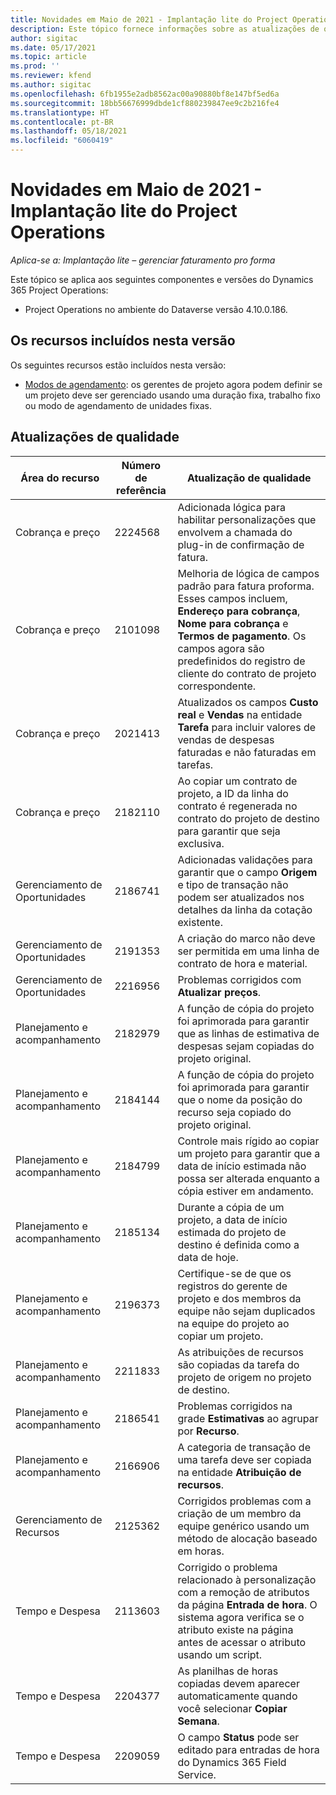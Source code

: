 ```yaml
---
title: Novidades em Maio de 2021 - Implantação lite do Project Operations
description: Este tópico fornece informações sobre as atualizações de qualidade disponíveis na versão de Maio de 2021 de implantação lite do Project Operations.
author: sigitac
ms.date: 05/17/2021
ms.topic: article
ms.prod: ''
ms.reviewer: kfend
ms.author: sigitac
ms.openlocfilehash: 6fb1955e2adb8562ac00a90880bf8e147bf5ed6a
ms.sourcegitcommit: 18bb56676999dbde1cf880239847ee9c2b216fe4
ms.translationtype: HT
ms.contentlocale: pt-BR
ms.lasthandoff: 05/18/2021
ms.locfileid: "6060419"
---
```

# <a name="whats-new-may-2021---project-operations-lite-deployment"></a>Novidades em Maio de 2021 - Implantação lite do Project Operations

_Aplica-se a: Implantação lite – gerenciar faturamento pro forma_

Este tópico se aplica aos seguintes componentes e versões do Dynamics 365 Project Operations:

   - Project Operations no ambiente do Dataverse versão 4.10.0.186.

## <a name="features-included-in-this-release"></a>Os recursos incluídos nesta versão

Os seguintes recursos estão incluídos nesta versão:

- [Modos de agendamento](../../project-management/scheduling-modes.md): os gerentes de projeto agora podem definir se um projeto deve ser gerenciado usando uma duração fixa, trabalho fixo ou modo de agendamento de unidades fixas.

## <a name="quality-updates"></a>Atualizações de qualidade

| **Área do recurso** | **Número de referência** | **Atualização de qualidade** |
| --- | --- | --- |
| Cobrança e preço | 2224568 | Adicionada lógica para habilitar personalizações que envolvem a chamada do plug-in de confirmação de fatura. |
| Cobrança e preço | 2101098 | Melhoria de lógica de campos padrão para fatura proforma. Esses campos incluem, **Endereço para cobrança**, **Nome para cobrança** e **Termos de pagamento**. Os campos agora são predefinidos do registro de cliente do contrato de projeto correspondente. |
| Cobrança e preço | 2021413 | Atualizados os campos **Custo real** e **Vendas** na entidade **Tarefa** para incluir valores de vendas de despesas faturadas e não faturadas em tarefas. |
| Cobrança e preço | 2182110 | Ao copiar um contrato de projeto, a ID da linha do contrato é regenerada no contrato do projeto de destino para garantir que seja exclusiva. |
| Gerenciamento de Oportunidades | 2186741 | Adicionadas validações para garantir que o campo **Origem** e tipo de transação não podem ser atualizados nos detalhes da linha da cotação existente. |
| Gerenciamento de Oportunidades | 2191353 | A criação do marco não deve ser permitida em uma linha de contrato de hora e material. |
| Gerenciamento de Oportunidades | 2216956 | Problemas corrigidos com **Atualizar preços**. |
| Planejamento e acompanhamento | 2182979 | A função de cópia do projeto foi aprimorada para garantir que as linhas de estimativa de despesas sejam copiadas do projeto original. |
| Planejamento e acompanhamento | 2184144 | A função de cópia do projeto foi aprimorada para garantir que o nome da posição do recurso seja copiado do projeto original. |
| Planejamento e acompanhamento | 2184799 | Controle mais rígido ao copiar um projeto para garantir que a data de início estimada não possa ser alterada enquanto a cópia estiver em andamento. |
| Planejamento e acompanhamento | 2185134 | Durante a cópia de um projeto, a data de início estimada do projeto de destino é definida como a data de hoje. |
| Planejamento e acompanhamento | 2196373 | Certifique-se de que os registros do gerente de projeto e dos membros da equipe não sejam duplicados na equipe do projeto ao copiar um projeto. |
| Planejamento e acompanhamento | 2211833 | As atribuições de recursos são copiadas da tarefa do projeto de origem no projeto de destino. |
| Planejamento e acompanhamento | 2186541 | Problemas corrigidos na grade **Estimativas** ao agrupar por **Recurso**. |
| Planejamento e acompanhamento | 2166906 | A categoria de transação de uma tarefa deve ser copiada na entidade **Atribuição de recursos**. |
| Gerenciamento de Recursos | 2125362 | Corrigidos problemas com a criação de um membro da equipe genérico usando um método de alocação baseado em horas. |
| Tempo e Despesa | 2113603 | Corrigido o problema relacionado à personalização com a remoção de atributos da página **Entrada de hora**. O sistema agora verifica se o atributo existe na página antes de acessar o atributo usando um script. |
| Tempo e Despesa | 2204377 | As planilhas de horas copiadas devem aparecer automaticamente quando você selecionar **Copiar Semana**. |
| Tempo e Despesa | 2209059 | O campo **Status** pode ser editado para entradas de hora do Dynamics 365 Field Service. |
